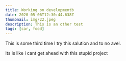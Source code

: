 ```yaml
---
title: Working on developmentb
date: 2020-05-06T12:30:44.638Z
thumbnail: img/22.jpeg
description: This is an other test
tags: [car, food]
---
```


This is some third time I try this salution and to no avel.

Its is like i cant get ahead with this stupid project

